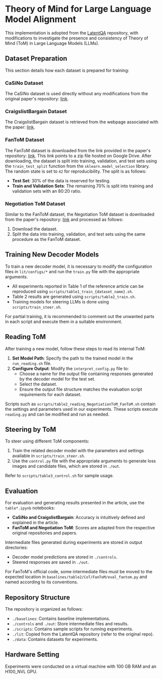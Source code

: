 # Theory of Mind for Large Language Model Alignment

This implementation is adopted from the [LatentQA](https://github.com/aypan17/latentqa/tree/main) repository, with modifications to investigate the presence and consistency of Theory of Mind (ToM) in Large Language Models (LLMs).

## Dataset Preparation

This section details how each dataset is prepared for training:

### CaSiNo Dataset

The CaSiNo dataset is used directly without any modifications from the original paper's repository: [link](https://github.com/kushalchawla/CaSiNo).

### CraigslistBargain Dataset

The CraigslistBargain dataset is retrieved from the webpage associated with the paper: [link](https://stanfordnlp.github.io/cocoa/).

### FanToM Dataset

The FanToM dataset is downloaded from the link provided in the paper's repository: [link](https://github.com/skywalker023/fantom/tree/main). This link points to a zip file hosted on Google Drive. After downloading, the dataset is split into training, validation, and test sets using the `train_test_split` function from the `sklearn.model_selection` library. The random state is set to `42` for reproducibility. The split is as follows:

- **Test Set**: 30% of the data is reserved for testing.
- **Train and Validation Sets**: The remaining 70% is split into training and validation sets with an 80:20 ratio.

### Negotiation ToM Dataset

Similar to the FanToM dataset, the Negotiation ToM dataset is downloaded from the paper's repository: [link](https://github.com/HKUST-KnowComp/NegotiationToM) and processed as follows:

1. Download the dataset.
2. Split the data into training, validation, and test sets using the same procedure as the FanToM dataset.

## Training New Decoder Models

To train a new decoder model, it is necessary to modify the configuration files in `lit/configs/*` and run the `train.py` file with the appropriate arguments. 

- All experiments reported in Table 1 of the reference article can be reproduced using `scripts/table1_train_{dataset_name}.sh`.
- Table 2 results are generated using `scripts/table2_train.sh`.
- Training models for steering LLMs is done using `scripts/train_steer.sh`.

For partial training, it is recommended to comment out the unwanted parts in each script and execute them in a suitable environment.

## Reading ToM

After training a new model, follow these steps to read its internal ToM:

1. **Set Model Path**: Specify the path to the trained model in the `run_reading.sh` file.
2. **Configure Output**: Modify the `interpret_config.py` file to:
   - Choose a name for the output file containing responses generated by the decoder model for the test set.
   - Select the dataset.
   - Ensure the output file structure matches the evaluation script requirements for each dataset.

Scripts such as `scripts/table2_reading_NegotiationToM_FanToM.sh` contain the settings and parameters used in our experiments. These scripts execute `reading.py` and can be modified and run as needed.

## Steering by ToM

To steer using different ToM components:

1. Train the related decoder model with the parameters and settings available in `scripts/train_steer.sh`.
2. Use the `control.py` file with the appropriate arguments to generate loss images and candidate files, which are stored in `./out`.

Refer to `scripts/table3_control.sh` for sample usage.

## Evaluation

For evaluation and generating results presented in the article, use the `table*.ipynb` notebooks:

- **CaSiNo and CraigslistBargain**: Accuracy is intuitively defined and explained in the article.
- **FanToM and Negotiation ToM**: Scores are adapted from the respective original repositories and papers.

Intermediate files generated during experiments are stored in output directories:
- Decoder model predictions are stored in `./controls`.
- Steered responses are saved in `./out`.

For FanToM's official code, some intermediate files must be moved to the expected location in `baselines/table2/CoT/FanToM/eval_fantom.py` and named according to its conventions.

## Repository Structure

The repository is organized as follows:

- `./baselines`: Contains baseline implementations.
- `./controls` and `./out`: Store intermediate files and results.
- `./scripts`: Contains sample scripts for running experiments.
- `./lit`: Copied from the LatentQA repository (refer to the original repo).
- `./data`: Contains datasets for experiments.

## Hardware Setting

Experiments were conducted on a virtual machine with 100 GB RAM and an H100_NVL GPU.
